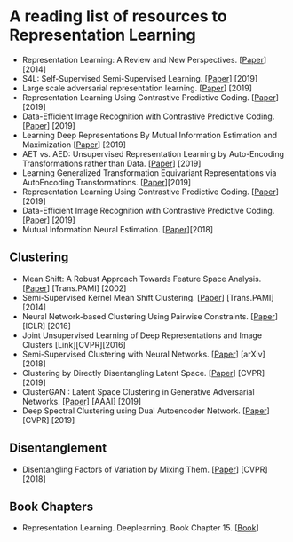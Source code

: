  # A reading list of resources to Representation Learning
 - Representation Learning: A Review and New Perspectives. [[Paper](https://arxiv.org/abs/1206.5538)] [2014]
- S4L: Self-Supervised Semi-Supervised Learning. [[Paper](https://arxiv.org/abs/1905.03670)] [2019]
- Large scale adversarial representation learning. [[Paper](https://arxiv.org/abs/1907.02544)] [2019]
- Representation Learning Using Contrastive Predictive Coding. [[Paper]()] [2019]
- Data-Efficient Image Recognition with Contrastive Predictive Coding. [[Paper](https://arxiv.org/pdf/1905.09272.pdf)] [2019]
- Learning Deep Representations By Mutual Information Estimation and Maximization [[Paper](https://arxiv.org/pdf/1808.06670.pdf)] [2019]
- AET vs. AED: Unsupervised Representation Learning by Auto-Encoding Transformations rather than Data. [[Paper](https://arxiv.org/pdf/1901.04596.pdf)] [2019]
- Learning Generalized Transformation Equivariant Representations via AutoEncoding Transformations. [[Paper](https://arxiv.org/pdf/1906.08628.pdf)][2019]
- Representation Learning Using Contrastive Predictive Coding. [[Paper](https://arxiv.org/abs/1807.03748)] [2019]
- Data-Efficient Image Recognition with Contrastive Predictive Coding. [[Paper](https://arxiv.org/pdf/1905.09272.pdf)] [2019]
- Mutual Information Neural Estimation. [[Paper](https://arxiv.org/pdf/1801.04062.pdf)][2018]

## Clustering 
- Mean Shift: A Robust Approach Towards Feature Space Analysis. [[Paper](https://courses.csail.mit.edu/6.869/handouts/PAMIMeanshift.pdf)] [Trans.PAMI] [2002]
- Semi-Supervised Kernel Mean Shift Clustering. [[Paper](https://faculty.iiitd.ac.in/~anands/files/papers/skms_pami2014.pdf)] [Trans.PAMI] [2014]
- Neural Network-based Clustering Using Pairwise Constraints. [[Paper](https://arxiv.org/pdf/1511.06321.pdf)] [ICLR] [2016]
- Joint Unsupervised Learning of Deep Representations and Image Clusters [Link][CVPR][2016]
- Semi-Supervised Clustering with Neural Networks. [[Paper](https://arxiv.org/pdf/1806.01547.pdf)] [arXiv] [2018]
- Clustering by Directly Disentangling Latent Space. [[Paper](https://arxiv.org/pdf/1911.05210.pdf)] [CVPR] [2019]
- ClusterGAN : Latent Space Clustering in Generative Adversarial Networks. [[Paper](https://arxiv.org/pdf/1809.03627.pdf)] [AAAI] [2019]
- Deep Spectral Clustering using Dual Autoencoder Network. [[Paper](https://arxiv.org/pdf/1904.13113.pdf)] [CVPR] [2019]

## Disentanglement
- Disentangling Factors of Variation by Mixing Them. [[Paper](https://arxiv.org/pdf/1711.07410.pdf)] [CVPR] [2018]

## Book Chapters
- Representation Learning. Deeplearning. Book Chapter 15. [[Book](https://www.deeplearningbook.org/contents/representation.html)]
